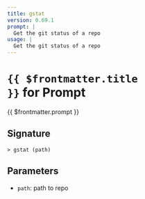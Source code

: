 ```yaml
---
title: gstat
version: 0.69.1
prompt: |
  Get the git status of a repo
usage: |
  Get the git status of a repo
---
```


# <code>{{ $frontmatter.title }}</code> for Prompt

<div style='white-space: pre-wrap;margin-top: 10px'>{{ $frontmatter.prompt }}</div>

## Signature

```> gstat (path)```

## Parameters

 -  `path`: path to repo
